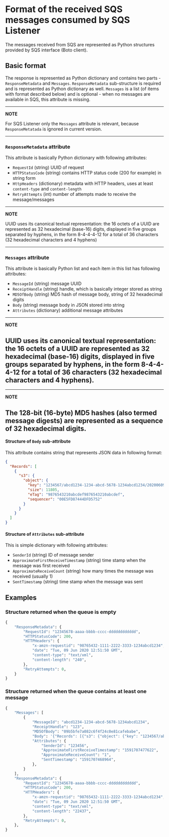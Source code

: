 # Format of the received SQS messages consumed by SQS Listener

The messages received from SQS are represented as Python structures provided by
SQS interface (Boto client).

## Basic format

The response is represented as Python dictionary and contains two parts -
`ResponseMetadata` and `Messages`.  `ResponseMetadata` sub-structure is
required and is represented as Python dictionary as well. `Messages` is a
list (of items with format described below) and is optional - when no messages
are available in SQS, this attribute is missing.

---
**NOTE**

For SQS Listener only the `Messages` attribute is relevant, because
`ResponseMetatada` is ignored in current version.

---

### `ResponseMetadata` attribute

This attribute is basically Python dictionary with following attributes:

* `RequestId` (string) UUID of request
* `HTTPStatusCode` (string) contains HTTP status code (200 for example) in string form
* `HttpHeaders` (dictionary) metadata with HTTP headers, uses at least `content-type` and `content-length`
* `RetryAttempts` (int) number of attempts made to receive the message/messages

---
**NOTE**

UUID uses its canonical textual representation: the 16 octets of a UUID are
represented as 32 hexadecimal (base-16) digits, displayed in five groups
separated by hyphens, in the form 8-4-4-4-12 for a total of 36 characters (32
hexadecimal characters and 4 hyphens)

---

### `Messages` attribute

This attribute is basically Python list and each item in this list has
following attributes:

* `MessageId` (string) message UUID
* `ReceiptHandle` (string) handle, which is basically integer stored as string
* `MD5OfBody` (string) MD5 hash of message body, string of 32 hexadecimal digits
* `Body` (string) message body in JSON stored into string
* `Attributes` (dictionary) additional message attributes

---
**NOTE**

UUID uses its canonical textual representation: the 16 octets of a UUID are
represented as 32 hexadecimal (base-16) digits, displayed in five groups
separated by hyphens, in the form 8-4-4-4-12 for a total of 36 characters (32
hexadecimal characters and 4 hyphens).
---

---
**NOTE**

The 128-bit (16-byte) MD5 hashes (also termed message digests) are represented
as a sequence of 32 hexadecimal digits.
---

#### Structure of `Body` sub-attribute

This attribute contains string that represents JSON data in following format:

```json
{
  "Records": [
    {
      "s3": {
        "object": {
          "key": "1234567/abcd1234-1234-abcd-5678-1234abcd1234/20200609125740-1234567890abcdef1234567890abcdef",
          "size": 11805,
          "eTag": "9876543210abcdef9876543210abcdef",
          "sequencer": "00E5FD87444DFD5752"
        }
      }
    }
  ]
}
```

#### Structure of `Attributes` sub-attribute

This is simple dictionary with following attributes:

* `SenderId` (string) ID of message sender
* `ApproximateFirstReceiveTimestamp` (string) time stamp when the message was first received
* `ApproximateReceiveCount` (string) how many times the message was received (usually 1)
* `SentTimestamp` (string) time stamp when the message was sent

## Examples

### Structure returned when the queue is empty

```python
{
    "ResponseMetadata": {
        "RequestId": "12345678-aaaa-bbbb-cccc-dddddddddddd",
        "HTTPStatusCode": 200,
        "HTTPHeaders": {
            "x-amzn-requestid": "98765432-1111-2222-3333-1234abcd1234",
            "date": "Tue, 09 Jun 2020 12:51:50 GMT",
            "content-type": "text/xml",
            "content-length": "240",
        },
        "RetryAttempts": 0,
    }
}
```

### Structure returned when the queue contains at least one message

```python
{
    "Messages": [
        {
            "MessageId": "abcd1234-1234-abcd-5678-1234abcd1234",
            "ReceiptHandle": "123",
            "MD5OfBody": "09b5bfe7a082c6f4f24c0e81cafebabe",
            "Body": '{"Records": [{"s3": {"object": {"key": "1234567/abcd1234-1234-abcd-5678-1234abcd1234/20200609125740-1234567890abcdef1234567890abcdef","size": 11805,"eTag": "9876543210abcdef9876543210abcdef","sequencer": "00E5FD87444DFD5752"}}}]}',
            "Attributes": {
                "SenderId": "123456",
                "ApproximateFirstReceiveTimestamp": "1591707477622",
                "ApproximateReceiveCount": "1",
                "SentTimestamp": "1591707468964",
            },
        }
    ],
    "ResponseMetadata": {
        "RequestId": "12345678-aaaa-bbbb-cccc-dddddddddddd",
        "HTTPStatusCode": 200,
        "HTTPHeaders": {
            "x-amzn-requestid": "98765432-1111-2222-3333-1234abcd1234",
            "date": "Tue, 09 Jun 2020 12:51:50 GMT",
            "content-type": "text/xml",
            "content-length": "22437",
        },
        "RetryAttempts": 0,
    },
}
```

